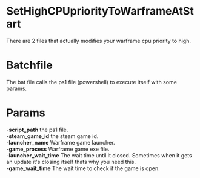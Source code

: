 # SetHighCPUpriorityToWarframeAtStart
There are 2 files that actually modifies your warframe cpu priority to high.
# Batchfile
The bat file calls the ps1 file (powershell) to execute itself with some params.
 # Params
-**script_path** the ps1 file. <br/>
-**steam_game_id** the steam game id. <br/>
-**launcher_name** Warframe game launcher. <br/>
-**game_process** Warframe game exe file. <br/>
-**launcher_wait_time** The wait time until it closed. Sometimes when it gets an update it's closing itself thats why you need this. <br/>
-**game_wait_time** The wait time to check if the game is open.
